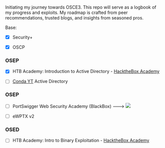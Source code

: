 Initiating my journey towards OSCE3. This repo will serve as a logbook of my progress and exploits. My roadmap is crafted from peer recommendations, trusted blogs, and insights from seasoned pros.

Base:
- [x] Security+
- [x] OSCP 


### OSEP
- [x] HTB Academy: Introduction to Active Directory - [HacktheBox Academy](https://academy.hackthebox.com/module/details/74)
- [ ] [Conda YT](https://www.youtube.com/watch?v=Bm3mihQNGI4&list=PLDrNMcTNhhYqZj7WZt2GfNhBDqBnhW6AT) Active Directory 


### OSEP
- [ ] PortSwigger Web Security Academy (BlackBox) --->
![](https://geps.dev/progress/12?dangerColor=800000&warningColor=ff9900&successColor=006600)

- [ ] eWPTX v2


### OSED
- [ ] HTB Academy: Intro to Binary Exploitation - [HacktheBox Academy](https://academy.hackthebox.com/module/details/74)
